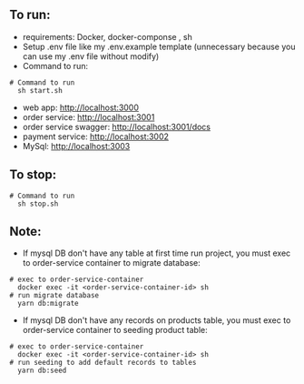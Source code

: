 ## To run: 
+ requirements: Docker, docker-componse , sh
+ Setup .env file like my .env.example template (unnecessary because you can use my .env file without modify)
+ Command to run:
```
# Command to run
  sh start.sh
```
+ web app: [http://localhost:3000](http://localhost:3000) 
+ order service: [http://localhost:3001](http://localhost:3001)
+ order service swagger: [http://localhost:3001/docs](http://localhost:3001/docs)
+ payment service: [http://localhost:3002](http://localhost:3002)
+ MySql: [http://localhost:3003](http://localhost:3003)

## To stop: 
```
# Command to run
  sh stop.sh
```


## Note:
+ If mysql DB don't have any table at first time run project, you must exec to order-service container to migrate database:
```
# exec to order-service-container
  docker exec -it <order-service-container-id> sh
# run migrate database
  yarn db:migrate
```
+ If mysql DB don't have any records on products table, you must exec to order-service container to seeding product table:
```
# exec to order-service-container
  docker exec -it <order-service-container-id> sh
# run seeding to add default records to tables
  yarn db:seed
```
